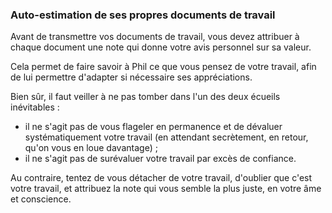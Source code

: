 ### Auto-estimation de ses propres documents de travail

Avant de transmettre vos documents de travail, vous devez attribuer à chaque document une note qui donne votre avis personnel sur sa valeur.

Cela permet de faire savoir à Phil ce que vous pensez de votre travail, afin de lui permettre d'adapter si nécessaire ses appréciations.

Bien sûr, il faut veiller à ne pas tomber dans l'un des deux écueils inévitables :

* il ne s'agit pas de vous flageler en permanence et de dévaluer systématiquement votre travail (en attendant secrètement, en retour, qu'on vous en loue davantage) ;
* il ne s'agit pas de surévaluer votre travail par excès de confiance.

Au contraire, tentez de vous détacher de votre travail, d'oublier que c'est votre travail, et attribuez la note qui vous semble la plus juste, en votre âme et conscience.
